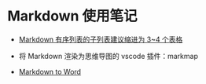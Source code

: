 # Markdown 使用笔记

- [Markdown 有序列表的子列表建议缩进为 3~4 个表格][2]

- 将 Markdown 渲染为思维导图的 vscode 插件：markmap

- [Markdown to Word][1]

  [1]: https://cloudconvert.com/
  [2]: https://stackoverflow.com/a/53867805/11467929
